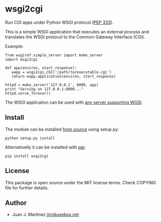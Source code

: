 wsgi2cgi
========

Run CGI apps under Python WSGI protocol ([PEP 333](http://www.python.org/dev/peps/pep-0333/)).

This is a simple WSGI application that executes an external process
and translates the WSGI protocol to the Common Gateway Interface (CGI).

Example:

    from wsgiref.simple_server import make_server
    import wsgi2cgi

    def app(environ, start_response):
       wapp = wsgi2cgi.CGI('/path/to/executable.cgi')
       return wapp.application(environ, start_response)

    httpd = make_server('127.0.0.1', 8000, app)
    print "Serving on 127.0.0.1:8000..."
    httpd.serve_forever()

The WSGI application can be used with [any server supporting WGSI](http://wsgi.readthedocs.org/en/latest/servers.html).


Install
-------

The module can be installed [from source](https://github.com/reidrac/wsgi2cgi) using setup.py:

    python setup.py install

Alternativelly it can be installed with [pip](http://pypi.python.org/pypi/pip):

    pip install wsgi2cgi


License
-------

This package is open source under the MIT license terms. Check COPYING
file for further details.


Author
------

 - Juan J. Martinez <jjm@usebox.net>

